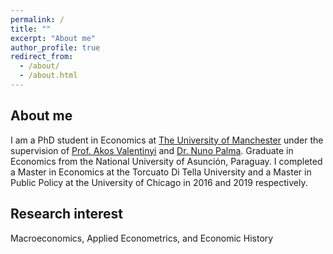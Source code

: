 ```yaml
---
permalink: /
title: ""
excerpt: "About me"
author_profile: true
redirect_from: 
  - /about/
  - /about.html
---
```


About me
------
I am a PhD student in Economics at [The University of Manchester](https://www.manchester.ac.uk) under the supervision of [Prof. Akos Valentinyi](https://sites.google.com/site/valentinyiakos/)  and [Dr. Nuno Palma](https://sites.google.com/site/npgpalma/home?authuser=0). Graduate in Economics from the National University of Asunción, Paraguay. I completed a Master in Economics at the Torcuato Di Tella University and a Master in Public Policy at the University of Chicago in 2016 and 2019 respectively.  

Research interest
------
Macroeconomics, Applied Econometrics, and Economic History








